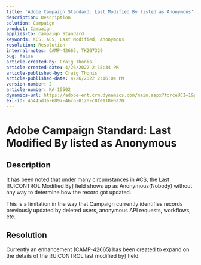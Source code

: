 ```yaml
---
title: 'Adobe Campaign Standard: Last Modified By listed as Anonymous'
description: Description
solution: Campaign
product: Campaign
applies-to: Campaign Standard
keywords: KCS, ACS, Last Modified, Anonymous
resolution: Resolution
internal-notes: CAMP-42665, TK207329
bug: false
article-created-by: Craig Thonis
article-created-date: 4/26/2022 2:15:34 PM
article-published-by: Craig Thonis
article-published-date: 4/26/2022 2:16:04 PM
version-number: 2
article-number: KA-15502
dynamics-url: https://adobe-ent.crm.dynamics.com/main.aspx?forceUCI=1&pagetype=entityrecord&etn=knowledgearticle&id=9aacac50-6bc5-ec11-a7b6-0022480a138b
exl-id: 45445d3a-6897-46c6-8120-c8fe118e0a20
---
```

# Adobe Campaign Standard: Last Modified By listed as Anonymous

## Description


It has been noted that under many circumstances in ACS, the Last [!UICONTROL Modified By] field shows up as Anonymous(Nobody) without any way to determine how the record got updated.

This is a limitation in the way that Campaign currently identifies records previously updated by deleted users, anonymous API requests, workflows, etc.


## Resolution


Currently an enhancement (CAMP-42665) has been created to expand on the details of the [!UICONTROL last modified by] field.
